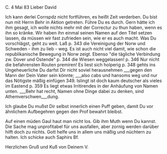  C. 4 Mai 83
Lieber David

Ich kann derlei Corrspdz nicht fortführen, es heißt Zeit verderben. 
Du bist nun mit Herrn Behr in Aktion getreten. Führe Du es durch. Gern hätte ich ihm gesagt, ich wolle nichts mehr mit der Correctur zu thun haben, wenn es ihn so kränke. Wir haben ihn einmal seinen Namen auf den Titel setzen lassen, da müssen wir fast zufrieden sein, wie er es auch macht. 
Was Du vorschlägst, geht zu weit. Laß p. 343 die Vereinigung der Norw und Schweden - ihm zu lieb - weg. Es ist auch nicht viel damit, wie schon die republikanische Bewegung in Norw zeigt.
Ebenso "die tägliche Verbindung zw. Dover und Ostende"
p. 344 die Wiesen weggelassen!
p. 346 Nur nicht die befahrensten Routen premiren! Es liest sich holperig p. 348 gehts ins Ungeheuerliche Du darfst Dir nicht soviel herausnehmen ___gegen den Mann der Dein Vater sein könnte;
___also cabs und hansoms weg und nur das Nötigste mäßig einfügen 349. Islingt ist doch kaum deutscher als vieles im Eastend
p. 359 Es liegt etwas Irritirendes in der Anhäufung von Namen unten. ___Behr hat recht, Namen ohne Dinge dabei zu denken, sind Athemverschwen___dung.

Ich glaube Du mußst Dir selbst innerlich einen Puff geben, damit Du vor ähnlichem Aufbegehren gegen den Prof bewahrt bleibst.

Auf einen müden Gaul haut man nicht los. Gib ihm Muth wenn Du kannst. Die Sache mag unprofitabel für uns ausfallen, aber zornig werden darüber hilft doch zu nichts. Gott helfe uns in allem uns mäßig und nüchtern zu halten. 
Ich schicke auch Saphirs Bf.

Herzlichen Gruß und Kuß von
 Deinem V.
